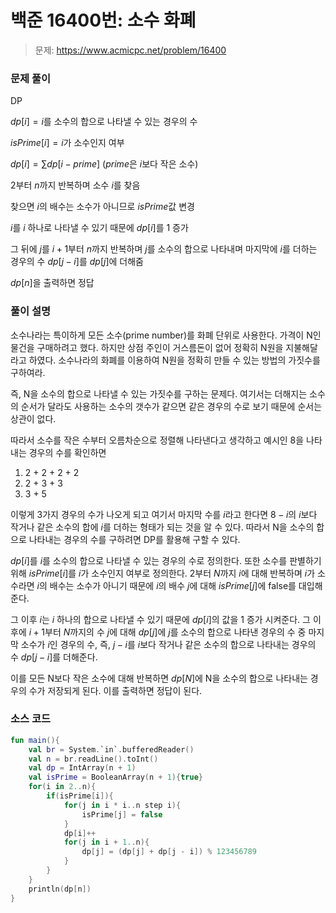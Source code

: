 # 백준 16400번: 소수 화폐

> 문제: https://www.acmicpc.net/problem/16400

### 문제 풀이

DP

$dp[i] = i$를 소수의 합으로 나타낼 수 있는 경우의 수

$isPrime[i] = i$가 소수인지 여부

$dp[i] = \sum dp[i - prime]$ $(prime$은 $i$보다 작은 소수$)$

$2$부터 $n$까지 반복하며 소수 $i$를 찾음

찾으면 $i$의 배수는 소수가 아니므로 $isPrime$값 변경

$i$를 $i$ 하나로 나타낼 수 있기 때문에 $dp[i]$를 $1$ 증가

그 뒤에 $j$를 $i + 1$부터 $n$까지 반복하며 $j$를 소수의 합으로 나타내며 마지막에 $i$를 더하는 경우의 수 $dp[j - i]$를 $dp[j]$에 더해줌

$dp[n]$을 출력하면 정답

### 풀이 설명

소수나라는 특이하게 모든 소수(prime number)를 화폐 단위로 사용한다. 가격이 N인 물건을 구매하려고 했다. 하지만 상점 주인이 거스름돈이 없어 정확히 N원을 지불해달라고 하였다. 소수나라의 화폐를 이용하여 N원을 정확히 만들 수 있는 방법의 가짓수를 구하여라.

즉, N을 소수의 합으로 나타낼 수 있는 가짓수를 구하는 문제다. 여기서는 더해지는 소수의 순서가 달라도 사용하는 소수의 갯수가 같으면 같은 경우의 수로 보기 때문에 순서는 상관이 없다.

따라서 소수를 작은 수부터 오름차순으로 정렬해 나타낸다고 생각하고 예시인 8을 나타내는 경우의 수를 확인하면

1. 2 + 2 + 2 + 2
2. 2 + 3 + 3
3. 3 + 5

이렇게 3가지 경우의 수가 나오게 되고 여기서 마지막 수를 $i$라고 한다면 $8 - i$의 $i$보다 작거나 같은 소수의 합에 $i$를 더하는 형태가 되는 것을 알 수 있다. 따라서 N을 소수의 합으로 나타내는 경우의 수를 구하려면 DP를 활용해 구할 수 있다.

$dp[i]$를 $i$를 소수의 합으로 나타낼 수 있는 경우의 수로 정의한다. 또한 소수를 판별하기 위해 $isPrime[i]$를 $i$가 소수인지 여부로 정의한다. $2$부터 $N$까지 $i$에 대해 반복하며 $i$가 소수라면 $i$의 배수는 소수가 아니기 때문에 $i$의 배수 $j$에 대해 $isPrime[j]$에 false를 대입해준다.

그 이후 $i$는 $i$ 하나의 합으로 나타낼 수 있기 때문에 $dp[i]$의 값을 1 증가 시켜준다. 그 이후에 $i + 1$부터 $N$까지의 수 $j$에 대해 $dp[j]$에 $j$를 소수의 합으로 나타낸 경우의 수 중 마지막 소수가 $i$인 경우의 수, 즉, $j - i$를 $i$보다 작거나 같은 소수의 합으로 나타내는 경우의 수 $dp[j - i]$를 더해준다.

이를 모든 N보다 작은 소수에 대해 반복하면 $dp[N]$에 N을 소수의 합으로 나타내는 경우의 수가 저장되게 된다. 이를 출력하면 정답이 된다.

### 소스 코드
```kotlin
fun main(){
    val br = System.`in`.bufferedReader()
    val n = br.readLine().toInt()
    val dp = IntArray(n + 1)
    val isPrime = BooleanArray(n + 1){true}
    for(i in 2..n){
        if(isPrime[i]){
            for(j in i * i..n step i){
                isPrime[j] = false
            }
            dp[i]++
            for(j in i + 1..n){
                dp[j] = (dp[j] + dp[j - i]) % 123456789
            }
        }
    }
    println(dp[n])
}
```